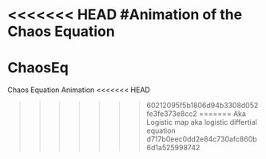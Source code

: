 <<<<<<< HEAD
#Animation of the Chaos Equation 
=======
# ChaosEq
Chaos Equation Animation
<<<<<<< HEAD
>>>>>>> 60212095f5b1806d94b3308d052fe3fe373e8cc2
=======
Aka Logistic map aka logistic differtial equation
>>>>>>> d717b0eec0dd2e84c730afc860b6d1a525998742
